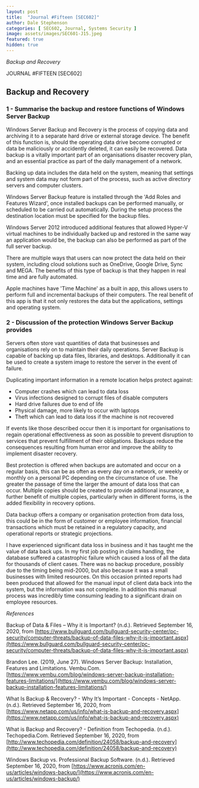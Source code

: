 ```yaml
---
layout: post
title:  "Journal #Fifteen [SEC602]"
author: Dale Stephenson
categories: [ SEC602, Journal, Systems Security ]
image: assets/images/SEC601-J15.jpeg
featured: true
hidden: true
---
```

<i>Backup and Recovery</i>

JOURNAL #FIFTEEN [SEC602]

<h2>Backup and Recovery</h2>

<h3>1 - Summarise the backup and restore functions of Windows Server Backup</h3> 

Windows Server Backup and Recovery is the process of copying data and archiving it to a separate hard drive or external storage device. The benefit of this function is, should the operating data drive become corrupted or data be maliciously or accidently deleted, it can easily be recovered. Data backup is a vitally important part of an organisations disaster recovery plan, and an essential practice as part of the daily management of a network. 

Backing up data includes the data held on the system, meaning that settings and system data may not form part of the process, such as active directory servers and computer clusters. 

Windows Server Backup feature is installed through the 'Add Roles and Features Wizard', once installed backups can be performed manually, or scheduled to be carried out automatically. During the setup process the destination location must be specified for the backup files.

Windows Server 2012 introduced additional features that allowed Hyper-V virtual machines to be individually backed up and restored in the same way an application would be, the backup can also be performed as part of the full server backup.

There are multiple ways that users can now protect the data held on their system, including cloud solutions such as OneDrive, Google Drive, Sync and MEGA. The benefits of this type of backup is that they happen in real time and are fully automated. 

Apple machines have 'Time Machine' as a built in app, this allows users to perform full and incremental backups of their computers. The real benefit of this app is that it not only restores the data but the applications, settings and operating system. 

<h3>2 - Discussion of the protection Windows Server Backup provides</h3> 

Servers often store vast quantities of data that businesses and organisations rely on to maintain their daily operations. Server Backup is capable of backing up data files, libraries, and desktops. Additionally it can be used to create a system image to restore the server in the event of failure.

Duplicating important information in a remote location helps protect against:

- Computer crashes which can lead to data loss
- Virus infections designed to corrupt files of disable computers
- Hard drive failures due to end of life
- Physical damage, more likely to occur with laptops
- Theft which can lead to data loss if the machine is not recovered

If events like those described occur then it is important for organisations to regain operational effectiveness as soon as possible to prevent disruption to services that prevent fulfillment of their obligations. Backups reduce the consequences resulting from human error and improve the ability to implement disaster recovery.

Best protection is offered when backups are automated and occur on a regular basis, this can be as often as every day on a network, or weekly or monthly on a personal PC depending on the circumstance of use. The greater the passage of time the larger the amount of data loss that can occur. Multiple copies should be created to provide additional insurance, a further benefit of multiple copies, particularly when in different forms, is the added flexibility in recovery options. 

Data backup offers a company or organisation protection from data loss, this could be in the form of customer or employee information, financial transactions which must be retained in a regulatory capacity, and operational reports or strategic projections. 

I have experienced significant data loss in business and it has taught me the value of data back ups. In my first job posting in claims handling, the database suffered a catastrophic failure which caused a loss of all the data for thousands of client cases. There was no backup procedure, possibly due to the timing being mid-2000, but also because it was a small businesses with limited resources. On this occasion printed reports had been produced that allowed for the manual input of client data back into the system, but the information was not complete. In addition this manual process was incredibly time consuming leading to a significant drain on employee resources.

<i>References</i> 

Backup of Data & Files – Why it is Important? (n.d.). Retrieved September 16, 2020, from [https://www.bullguard.com/bullguard-security-center/pc-security/computer-threats/backup-of-data-files-why-it-is-important.aspx](https://www.bullguard.com/bullguard-security-center/pc-security/computer-threats/backup-of-data-files-why-it-is-important.aspx)

Brandon Lee. (2019, June 27). Windows Server Backup: Installation, Features and Limitations. Vembu.Com. [https://www.vembu.com/blog/windows-server-backup-installation-features-limitations/](https://www.vembu.com/blog/windows-server-backup-installation-features-limitations/)

What Is Backup & Recovery? - Why It’s Important - Concepts - NetApp. (n.d.). Retrieved September 16, 2020, from [https://www.netapp.com/us/info/what-is-backup-and-recovery.aspx](https://www.netapp.com/us/info/what-is-backup-and-recovery.aspx)

What is Backup and Recovery? - Definition from Techopedia. (n.d.). Techopedia.Com. Retrieved September 16, 2020, from [http://www.techopedia.com/definition/24058/backup-and-recovery](http://www.techopedia.com/definition/24058/backup-and-recovery)

Windows Backup vs. Professional Backup Software. (n.d.). Retrieved September 16, 2020, from [https://www.acronis.com/en-us/articles/windows-backup/](https://www.acronis.com/en-us/articles/windows-backup/)
